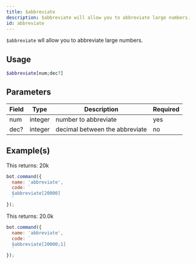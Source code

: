 ```yaml
---
title: $abbreviate
description: $abbreviate will allow you to abbreviate large numbers.
id: abbreviate
---
```


`$abbreviate` wll allow you to abbreviate large numbers.

## Usage

```php
$abbreviate[num;dec?]
```

## Parameters 


| Field  | Type    | Description     | Required |
|--------|---------|-----------------|----------|
| num | integer  | number to abbreviate | yes      |
| dec? | integer | decimal between the abbreviate | no       |

## Example(s)

This returns: 20k

```javascript
bot.command({
  name: 'abbreviate',
  code: `
  $abbreviate[20000]
  `
});
```

This returns: 20.0k

```javascript
bot.command({
  name: 'abbreviate',
  code: `
  $abbreviate[20000;1]
  `
});
```
